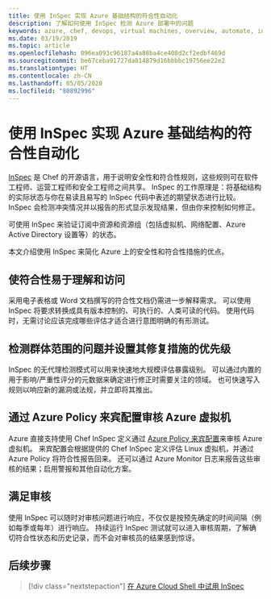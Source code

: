 ```yaml
---
title: 使用 InSpec 实现 Azure 基础结构的符合性自动化
description: 了解如何使用 InSpec 检测 Azure 部署中的问题
keywords: azure, chef, devops, virtual machines, overview, automate, inspec
ms.date: 03/19/2019
ms.topic: article
ms.openlocfilehash: 096ea093c96187a4a88ba4ce408d2cf2edbf469d
ms.sourcegitcommit: be67ceba91727da014879d16bbbbc19756ee22e2
ms.translationtype: HT
ms.contentlocale: zh-CN
ms.lasthandoff: 05/05/2020
ms.locfileid: "80892996"
---
```

# <a name="use-inspec-for-compliance-automation-of-your-azure-infrastructure"></a>使用 InSpec 实现 Azure 基础结构的符合性自动化

[InSpec](https://www.chef.io/inspec/) 是 Chef 的开源语言，用于说明安全性和符合性规则，这些规则可在软件工程师、运营工程师和安全工程师之间共享。 InSpec 的工作原理是：将基础结构的实际状态与你在易读且易写的 InSpec 代码中表述的期望状态进行比较。 InSpec 会检测冲突情况并以报告的形式显示发现结果，但由你来控制如何修正。

可使用 InSpec 来验证订阅中资源和资源组（包括虚拟机、网络配置、Azure Active Directory 设置等）的状态。

本文介绍使用 InSpec 来简化 Azure 上的安全性和符合性措施的优点。

## <a name="make-compliance-easy-to-understand-and-assess"></a>使符合性易于理解和访问

采用电子表格或 Word 文档撰写的符合性文档仍需进一步解释需求。 可以使用 InSpec 将要求转换成具有版本控制的、可执行的、人类可读的代码。 使用代码时，无需讨论应该完成哪些评估才适合进行意图明确的有形测试。

## <a name="detect-fleet-wide-issues-and-prioritize-their-remediation"></a>检测群体范围的问题并设置其修复措施的优先级

InSpec 的无代理检测模式可以用来快速地大规模评估暴露级别。 可以通过内置的用于影响/严重性评分的元数据来确定进行修正时需要关注的领域。 也可快速写入规则以响应新的漏洞或法规，并立即将其推出。

## <a name="audit-azure-virtual-machines-with-policy-guest-configuration"></a>通过 Azure Policy 来宾配置审核 Azure 虚拟机

Azure 直接支持使用 Chef InSpec 定义通过 [Azure Policy 来宾配置](https://docs.microsoft.com/azure/governance/policy/concepts/guest-configuration)来审核 Azure 虚拟机。 来宾配置会根据提供的 Chef InSpec 定义评估 Linux 虚拟机，并通过 Azure Policy 将符合性报告回来。 还可以通过 Azure Monitor 日志来报告这些审核的结果；启用警报和其他自动化方案。

## <a name="satisfy-audits"></a>满足审核

使用 InSpec 可以随时对审核问题进行响应，不仅仅是按预先确定的时间间隔（例如每季或每年）进行响应。 持续运行 InSpec 测试就可以进入审核周期，了解确切符合性状态和历史记录，而不会对审核员的结果感到惊讶。

## <a name="next-steps"></a>后续步骤

> [!div class="nextstepaction"] 
> [在 Azure Cloud Shell 中试用 InSpec](https://shell.azure.com)